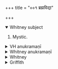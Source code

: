 +++
title = "००१ ब्रह्मविद्या"

+++
<details open><summary>Whitney subject</summary>

1. Mystic.
</details>


<details><summary>VH anukramaṇī</summary>

१-७ वेनः। बृहस्पतिः, आदित्यः। त्रिष्टुप् २, ५ पुरोऽनुष्टुप्।  
ब्रह्मविद्या।
</details>

<details><summary>Whitney anukramaṇī</summary>

[Vena.—bārhaspatyam utā ”dityadāivatam. trāiṣṭubham: 2, 5. bhurij.]
</details>



<details><summary>Whitney</summary>

### Comment
⌊Weber's statement, that there are twenty-two hymns of 7 verses each and two of 9, rests on the misprinted number (7, for 9) at the end of hymn 20.⌋


⌊The Anukr. states (at the beginning of its treatment of book ii.) that the normal number of verses is 4 for a hymn of book i., and increases by one for each successive book of the first five books. That gives us, for
</details>

<details><summary>Griffith</summary>

Cosmogonical and mystico-theological doctrine
</details>
